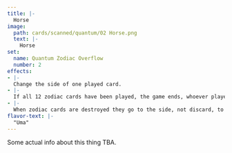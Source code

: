 ```yaml
---
title: |-
  Horse
image: 
  path: cards/scanned/quantum/02 Horse.png
  text: |-
    Horse
set:
  name: Quantum Zodiac Overflow
  number: 2
effects: 
- |-
  Change the side of one played card.
- |-
  If all 12 zodiac cards have been played, the game ends, whoever played the most wins, 6-6 ends as a tie.
- |-
  When zodiac cards are destroyed they go to the side, not discard, to be counted at the end.
flavor-text: |-
  "Uma"
---
```

Some actual info about this thing TBA.
